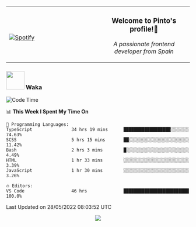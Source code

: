 <table width="100%" align="center"> 
  <tr>
  <td width="50%">
      
&nbsp; <br> [![Spotify](https://novatorem-zeta-rust.vercel.app/api/spotify)](https://open.spotify.com/user/novatorem-zeta-rust)

  </td>
  <td width="50%">
    <h3 align="center">Welcome to Pinto's profile!👋</h3>
    <p align="center"><em>A passionate frontend developer from Spain</em></p>
  </td>
  </table>

### <img src="https://media.giphy.com/media/VgCDAzcKvsR6OM0uWg/giphy.gif" width="50"> Waka

  <!--START_SECTION:waka-->
![Code Time](http://img.shields.io/badge/Code%20Time-447%20hrs%2029%20mins-blue)

📊 **This Week I Spent My Time On** 

```text
💬 Programming Languages: 
TypeScript               34 hrs 19 mins      ██████████████████░░░░░░░   74.63% 
SCSS                     5 hrs 15 mins       ██░░░░░░░░░░░░░░░░░░░░░░░   11.42% 
Bash                     2 hrs 3 mins        █░░░░░░░░░░░░░░░░░░░░░░░░   4.49% 
HTML                     1 hr 33 mins        ░░░░░░░░░░░░░░░░░░░░░░░░░   3.39% 
JavaScript               1 hr 30 mins        ░░░░░░░░░░░░░░░░░░░░░░░░░   3.26%

🔥 Editors: 
VS Code                  46 hrs              █████████████████████████   100.0%

```


 Last Updated on 28/05/2022 08:03:52 UTC
<!--END_SECTION:waka-->

<div align="center">
<img src="https://github-readme-stats-gilt-tau.vercel.app/api/top-langs/?username=pinto-hub&layout=compact&theme=dracula" />
</div>
